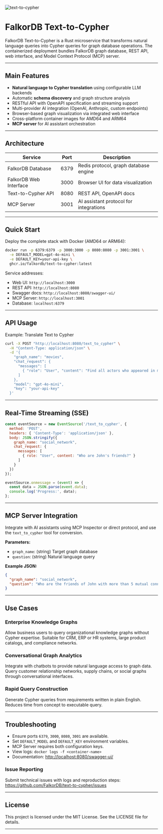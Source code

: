 
![text-to-cypher](https://github.com/user-attachments/assets/43463290-6d24-46e3-ac51-e23b0f535288)

# FalkorDB Text-to-Cypher

FalkorDB Text-to-Cypher is a Rust microservice that transforms natural language queries into Cypher queries for graph database operations. The containerized deployment bundles FalkorDB graph database, REST API, web interface, and Model Context Protocol (MCP) server.

---

## Main Features
- **Natural language to Cypher translation** using configurable LLM backends
- Automatic **schema discovery** and graph structure analysis
- RESTful API with OpenAPI specification and streaming support
- Multi-provider AI integration (OpenAI, Anthropic, custom endpoints)
- Browser-based graph visualization via integrated web interface
- Cross-platform container images for AMD64 and ARM64
- **MCP server** for AI assistant orchestration

---

## Architecture

| Service                   | Port   | Description                                |
|---------------------------|--------|--------------------------------------------|
| FalkorDB Database         | 6379   | Redis protocol, graph database engine             |
| FalkorDB Web Interface    | 3000   | Browser UI for data visualization          |
| Text-to-Cypher API        | 8080   | REST API, OpenAPI docs                     |
| MCP Server                | 3001   | AI assistant protocol for integrations     |

---

## Quick Start

Deploy the complete stack with Docker (AMD64 or ARM64):

```bash
docker run -p 6379:6379 -p 3000:3000 -p 8080:8080 -p 3001:3001 \
  -e DEFAULT_MODEL=gpt-4o-mini \
  -e DEFAULT_KEY=your-api-key \
  ghcr.io/falkordb/text-to-cypher:latest
```

Service addresses:

- Web UI: `http://localhost:3000`
- REST API: `http://localhost:8080`
- Swagger docs: `http://localhost:8080/swagger-ui/`
- MCP Server: `http://localhost:3001`
- Database: `localhost:6379`

---

## API Usage

Example: Translate Text to Cypher

```bash
curl -X POST "http://localhost:8080/text_to_cypher" \
  -H "Content-Type: application/json" \
  -d '{
    "graph_name": "movies",
    "chat_request": {
      "messages": [
        { "role": "User", "content": "Find all actors who appeared in movies released after 2020" }
      ]
    },
    "model": "gpt-4o-mini",
    "key": "your-api-key"
  }'
```

---

## Real-Time Streaming (SSE)

```javascript
const eventSource = new EventSource('/text_to_cypher', {
  method: 'POST',
  headers: { 'Content-Type': 'application/json' },
  body: JSON.stringify({
    graph_name: "social_network",
    chat_request: { 
      messages: [
        { role: "User", content: "Who are John's friends?" }
      ]
    }
  })
});

eventSource.onmessage = (event) => {
  const data = JSON.parse(event.data);
  console.log('Progress:', data);
};
```

---

## MCP Server Integration

Integrate with AI assistants using MCP Inspector or direct protocol, and use the `text_to_cypher` tool for conversion.

**Parameters:**

- `graph_name`: (string) Target graph database
- `question`: (string) Natural language query

**Example JSON:**

```json
{
  "graph_name": "social_network",
  "question": "Who are the friends of John with more than 5 mutual connections?"
}
```

---

## Use Cases

### Enterprise Knowledge Graphs
Allow business users to query organizational knowledge graphs without Cypher expertise. Suitable for CRM, ERP or HR systems, large product catalogs, and compliance networks.

### Conversational Graph Analytics
Integrate with chatbots to provide natural language access to graph data. Query customer relationship networks, supply chains, or social graphs through conversational interfaces.

### Rapid Query Construction
Generate Cypher queries from requirements written in plain English. Reduces time from concept to executable query.

---

## Troubleshooting

- Ensure ports `6379`, `3000`, `8080`, `3001` are available.
- Set `DEFAULT_MODEL` and `DEFAULT_KEY` environment variables.
- MCP Server requires both configuration keys.
- View logs: `docker logs -f <container-name>`
- Documentation: [http://localhost:8080/swagger-ui/](http://localhost:8080/swagger-ui/)

### Issue Reporting
Submit technical issues with logs and reproduction steps: https://github.com/FalkorDB/text-to-cypher/issues

---

## License

This project is licensed under the MIT License. See the LICENSE file for details.

---
